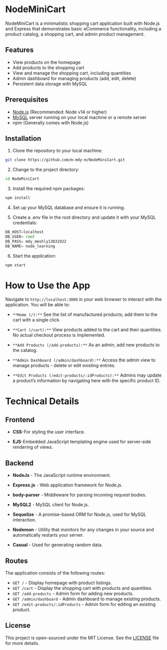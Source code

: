 # NodeMiniCart

NodeMiniCart is a minimalistic shopping cart application built with Node.js and Express that demonstrates basic eCommerce functionality, including a product catalog, a shopping cart, and admin product management.

## Features
- View products on the homepage
- Add products to the shopping cart
- View and manage the shopping cart, including quantities
- Admin dashboard for managing products (add, edit, delete)
- Persistent data storage with MySQL

## Prerequisites

- [Node.js](https://nodejs.org/en) (Recommended: Node v14 or higher)
- [MySQL](https://www.mysql.com/) server running on your local machine or a remote server
- npm (Generally comes with Node.js)


## Installation

1. Clone the repository to your local machine:
```bash
git clone https://github.com/m-mdy-m/NodeMiniCart.git
```

2. Change to the project directory:

```bash
cd NodeMiniCart
```

3. Install the required npm packages:
```bash
npm install
```


4. Set up your MySQL database and ensure it is running.


5. Create a .env file in the root directory and update it with your MySQL credentials:
```js
DB_HOST=localhost
DB_USER= root
DB_PASS= mdy_mmshly13831922
DB_NAME= node_learning
```

6. Start the application:

```bash
npm start
```



# How to Use the App

Navigate to `http://localhost:3000` in your web browser to interact with the application. You will be able to:

 
- `**Home (/):**` See the list of manufactured products; add them to the cart with a single click.

- `**Cart (/cart):**`  View products added to the cart and their quantities. No actual checkout process is implemented.

- `**Add Products (/add-products):**` As an admin, add new products to the catalog.

- `**Admin Dashboard (/admin/dashboard):**` Access the admin view to manage products - delete or edit existing entries.

- `**Edit Products (/edit-products/:idProducts):**` Admins may update a product’s information by navigating here with the specific product ID.



# Technical Details

## Frontend

- **CSS**-For styling the user interface.

- **EJS**-Embedded JavaScript templating engine used for server-side rendering of views.

## Backend

- **NodeJs** - The JavaScript runtime environment.
- **Express.js** - Web application framework for Node.js.
- **body-parser** - Middleware for parsing incoming request bodies.
- **MySQL2** - MySQL client for Node.js.
- **Sequelize** - A promise-based ORM for Node.js, used for MySQL interaction.
- **Nodemon** - Utility that monitors for any changes in your source and 
automatically restarts your server.

- **Casual** - Used for generating random data.


## Routes
The application consists of the following routes:

- `GET /` - Display homepage with product listings.
- `GET /cart` - Display the shopping cart with products and quantities.
- `GET /add-products` - Admin form for adding new products.
- `GET /admin/dashboard` - Admin dashboard to manage existing products.
- `GET /edit-products/:idProducts` - Admin form for editing an existing product.



## License
This project is open-sourced under the MIT License. See the [LICENSE](https://github.com/m-mdy-m/NodeMiniCart/blob/main/LICENSE) file for more details.

